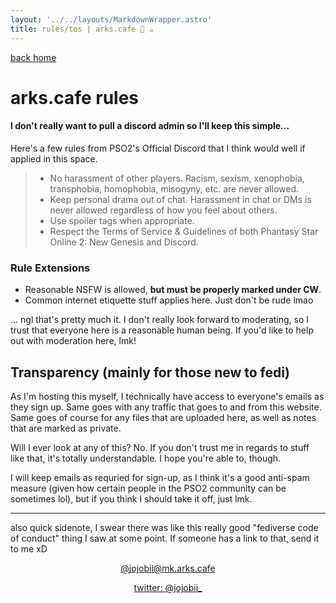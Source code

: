 ```yaml
---
layout: '../../layouts/MarkdownWrapper.astro'
title: rules/tos | arks.cafe 💫 ☕️  
---
```


[back home](/)

# arks.cafe rules

#### I don't really want to pull a discord admin so I'll keep this simple...

Here's a few rules from PSO2's Official Discord that I think would well if applied in this space.

> - No harassment of other players. Racism, sexism, xenophobia, transphobia, homophobia, misogyny, etc. are never allowed.
> - Keep personal drama out of chat. Harassment in chat or DMs is never allowed regardless of how you feel about others.
> - Use spoiler tags when appropriate.
> - Respect the Terms of Service & Guidelines of both Phantasy Star Online 2: New Genesis and Discord.

### Rule Extensions

- Reasonable NSFW is allowed, **but must be properly marked under CW**.
- Common internet etiquette stuff applies here. Just don't be rude lmao

... ngl that's pretty much it. I don't really look forward to moderating, so I trust that everyone here is a reasonable human being. If you'd like to help out with moderation here, lmk!

## Transparency (mainly for those new to fedi)

As I'm hosting this myself, I technically have access to everyone's emails as they sign up. Same goes with any traffic that goes to and from this website. Same goes of course for any files that are uploaded here, as well as notes that are marked as private. 

Will I ever look at any of this? No. If you don't trust me in regards to stuff like that, it's totally understandable. I hope you're able to, though.

I will keep emails as requried for sign-up, as I think it's a good anti-spam measure (given how certain people in the PSO2 community can be sometimes lol), but if you think I should take it off, just lmk. 

---

also quick sidenote, I swear there was like this really good "fediverse code of conduct" thing I saw at some point. If someone has a link to that, send it to me xD

<center>

[@jojobii@mk.arks.cafe](https://mk.arks.cafe/@jojobii)

[twitter: @jojobii_](https://twitter.com/jojobii_)

</center>